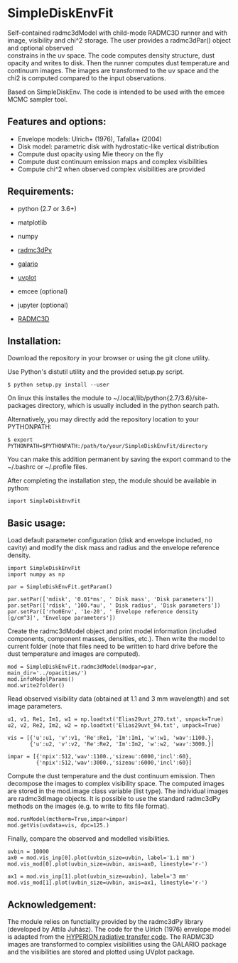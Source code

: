 SimpleDiskEnvFit
================

Self-contained radmc3dModel with child-mode RADMC3D runner and with 
image, visibility and chi^2 storage.
The user provides a radmc3dPar() object and optional observed     
constrains in the uv space. The code computes density structure, 
dust opacity and writes to disk. Then the runner computes dust 
temperature and continuum images. The images are transformed to the 
uv space and the chi2 is computed compared to the input observations.

Based on SimpleDiskEnv. The code is intended to be used with the 
emcee MCMC sampler tool.

Features and options:
--------------------

- Envelope models: Ulrich+ (1976), Tafalla+ (2004) 
- Disk model: parametric disk with hydrostatic-like vertical distribution
- Compute dust opacity using Mie theory on the fly
- Compute dust continuum emission maps and complex visibilities
- Compute chi^2 when observed complex visibilities are provided

 
Requirements:
------------

- python (2.7 or 3.6+)
- matplotlib
- numpy
- [radmc3dPy](https://www.ast.cam.ac.uk/~juhasz/radmc3dPyDoc)
- [galario](https://github.com/mtazzari/galario) 
- [uvplot](https://github.com/mtazzari/uvplot)
- emcee (optional)
- jupyter (optional)

- [RADMC3D](http://www.ita.uni-heidelberg.de/~dullemond/software/radmc-3d)


Installation:
------------

Download the repository in your browser or using the git clone utility.

Use Python's distutil utility and the provided setup.py script. 

```
$ python setup.py install --user
```

On linux this 
installes the module to ~/.local/lib/python{2.7/3.6}/site-packages directory, 
which is usually included in the python search path.

Alternatively, you may directly add the repository location to your PYTHONPATH:

```
$ export PYTHONPATH=$PYTHONPATH:/path/to/your/SimpleDiskEnvFit/directory
```
You can make this addition permanent by saving the export command to the 
~/.bashrc or ~/.profile files.

After completing the installation step, the module should be available in python:

```
import SimpleDiskEnvFit
```

Basic usage:
-----------

Load default parameter configuration (disk and envelope included, no cavity) and 
modify the disk mass and radius and the envelope reference density.
```
import SimpleDiskEnvFit
import numpy as np

par = SimpleDiskEnvFit.getParam()

par.setPar(['mdisk', '0.01*ms', ' Disk mass', 'Disk parameters'])
par.setPar(['rdisk', '100.*au', ' Disk radius', 'Disk parameters'])
par.setPar(['rho0Env', '1e-20', ' Envelope reference density [g/cm^3]', 'Envelope parameters'])
```

Create the radmc3dModel object and print model information (included components, 
component masses, densities, etc.). Then write the model to current folder (note 
that files need to be written to hard drive before the dust temperature and 
images are computed).
```
mod = SimpleDiskEnvFit.radmc3dModel(modpar=par, main_dir='../opacities/')
mod.infoModelParams()
mod.write2folder()
```

Read observed visibility data (obtained at 1.1 and 3 mm wavelength) and set 
image parameters.
```
u1, v1, Re1, Im1, w1 = np.loadtxt('Elias29uvt_270.txt', unpack=True)
u2, v2, Re2, Im2, w2 = np.loadtxt('Elias29uvt_94.txt', unpack=True)

vis = [{'u':u1, 'v':v1, 'Re':Re1, 'Im':Im1, 'w':w1, 'wav':1100.},
       {'u':u2, 'v':v2, 'Re':Re2, 'Im':Im2, 'w':w2, 'wav':3000.}]
           
impar = [{'npix':512,'wav':1100.,'sizeau':6000,'incl':60},
         {'npix':512,'wav':3000.,'sizeau':6000,'incl':60}]
```

Compute the dust temperature and the dust continuum emission. Then decompose the 
images to complex visibility space. The computed images are stored in the mod.image 
class variable (list type). The individual images are radmc3dImage objects. It is 
possible to use the standard radmc3dPy methods on the images (e.g. to write to fits 
file format).
```
mod.runModel(mctherm=True,impar=impar)
mod.getVis(uvdata=vis, dpc=125.)
```

Finally, compare the observed and modelled visibilities.
```
uvbin = 10000
ax0 = mod.vis_inp[0].plot(uvbin_size=uvbin, label='1.1 mm')
mod.vis_mod[0].plot(uvbin_size=uvbin, axis=ax0, linestyle='r-')

ax1 = mod.vis_inp[1].plot(uvbin_size=uvbin), label='3 mm'
mod.vis_mod[1].plot(uvbin_size=uvbin, axis=ax1, linestyle='r-')
```

Acknowledgement:
---------------

The module relies on functiality provided by the radmc3dPy library (developed by 
Attila Juhász). The code for the Ulrich (1976) envelope model is adapted from 
the [HYPERION radiative transfer code](http://www.hyperion-rt.org/).
The RADMC3D images are transformed to complex visibilities using the GALARIO 
package and the visibilities are stored and plotted using UVplot package.
